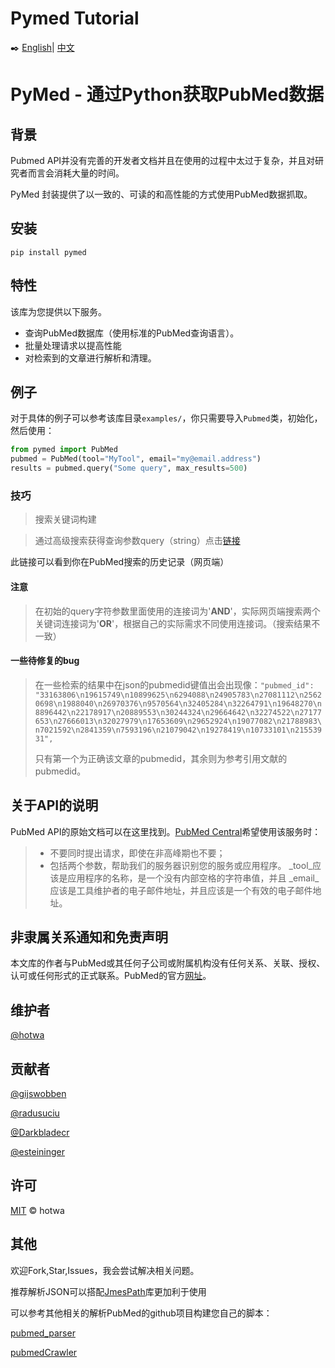 # Pymed Tutorial

✒️ [English](./README.md)| [中文](./README_CN.md)

# PyMed - 通过Python获取PubMed数据

## 背景

Pubmed API并没有完善的开发者文档并且在使用的过程中太过于复杂，并且对研究者而言会消耗大量的时间。

PyMed 封装提供了以一致的、可读的和高性能的方式使用PubMed数据抓取。

## 安装

```shell
pip install pymed
```

## 特性

该库为您提供以下服务。

- 查询PubMed数据库（使用标准的PubMed查询语言）。
- 批量处理请求以提高性能
- 对检索到的文章进行解析和清理。

## 例子

对于具体的例子可以参考该库目录`examples/`，你只需要导入`Pubmed`类，初始化，然后使用：

```python
from pymed import PubMed
pubmed = PubMed(tool="MyTool", email="my@email.address")
results = pubmed.query("Some query", max_results=500)
```

### 技巧

> 搜索关键词构建

> 通过高级搜索获得查询参数query（string）点击[链接](https://pubmed.ncbi.nlm.nih.gov/advanced/)

此链接可以看到你在PubMed搜索的历史记录（网页端）

#### 注意

> 在初始的query字符参数里面使用的连接词为'**AND**'，实际网页端搜索两个关键词连接词为'**OR**'，根据自己的实际需求不同使用连接词。（搜索结果不一致）

#### 一些待修复的bug

> 在一些检索的结果中在json的pubmedid键值出会出现像：`"pubmed_id": "33163806\n19615749\n10899625\n6294088\n24905783\n27081112\n25620698\n1988040\n26970376\n9570564\n32405284\n32264791\n19648270\n8896442\n22178917\n20889553\n30244324\n29664642\n32274522\n27177653\n27666013\n32027979\n17653609\n29652924\n19077082\n21788983\n7021592\n2841359\n7593196\n21079042\n19278419\n10733101\n21553931",`
>
> 只有第一个为正确该文章的pubmedid，其余则为参考引用文献的pubmedid。

## 关于API的说明

PubMed API的原始文档可以在这里找到。[PubMed Central](https://www.ncbi.nlm.nih.gov/pmc/tools/developers/)希望使用该服务时：

> - 不要同时提出请求，即使在非高峰期也不要；
> - 包括两个参数，帮助我们的服务器识别您的服务或应用程序。
> _tool_应该是应用程序的名称，是一个没有内部空格的字符串值，并且
> _email_应该是工具维护者的电子邮件地址，并且应该是一个有效的电子邮件地址。

## 非隶属关系通知和免责声明 

本文库的作者与PubMed或其任何子公司或附属机构没有任何关系、关联、授权、认可或任何形式的正式联系。PubMed的官方[网址](https://www.ncbi.nlm.nih.gov/pubmed/)。

## 维护者

[@hotwa](https://github.com/hotwa)

## 贡献者

[@gijswobben](https://github.com/gijswobben)

[@radusuciu](https://github.com/radusuciu)

[@Darkbladecr](https://github.com/Darkbladecr)

[@esteininger](https://github.com/esteininger)

## 许可

[MIT](https://github.com/hotwa/pymed/blob/master/LICENCE) © hotwa

## 其他

欢迎Fork,Star,Issues，我会尝试解决相关问题。

推荐解析JSON可以搭配[JmesPath](https://github.com/jmespath/jmespath.py)库更加利于使用

可以参考其他相关的解析PubMed的github项目构建您自己的脚本：

[pubmed_parser](https://github.com/titipata/pubmed_parser)

[pubmedCrawler](https://github.com/Tomatenbiss/pubmedCrawler)



